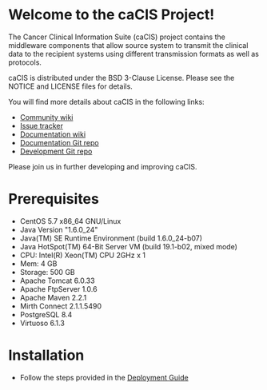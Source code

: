 Welcome to the caCIS Project!
=====================================
The Cancer Clinical Information Suite (caCIS) project contains the middleware components that allow source system to transmit the clinical data to the recipient systems using different transmission formats as well as protocols.

caCIS is distributed under the BSD 3-Clause License.
Please see the NOTICE and LICENSE files for details.

You will find more details about caCIS in the following links:

 * [Community wiki](https://wiki.nci.nih.gov/display/caEHR/caBIG+Clinical+Information+Suite+Project+Wiki)
 * [Issue tracker](https://tracker.nci.nih.gov/browse/CACIS)
 * [Documentation wiki](https://wiki.nci.nih.gov/x/XoAaAg)
 * [Documentation Git repo](https://github.com/NCIP/cacis-docs)
 * [Development Git repo](https://github.com/NCIP/cacis)


Please join us in further developing and improving caCIS.

# Prerequisites
 * CentOS 5.7 x86_64 GNU/Linux
 * Java Version "1.6.0_24"
 * Java(TM) SE Runtime Environment (build 1.6.0_24-b07)
 * Java HotSpot(TM) 64-Bit Server VM (build 19.1-b02, mixed mode)
 * CPU: Intel(R) Xeon(TM) CPU 2GHz x 1
 * Mem: 4 GB
 * Storage: 500 GB
 * Apache Tomcat 6.0.33
 * Apache FtpServer 1.0.6
 * Apache Maven 2.2.1
 * Mirth Connect 2.1.1.5490
 * PostgreSQL 8.4
 * Virtuoso 6.1.3
 
# Installation
 * Follow the steps provided in the [Deployment Guide](https://wiki.nci.nih.gov/display/caEHR/caCIS+Deployment+Guide) 
